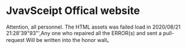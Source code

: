 # JvavSceipt Offical website
Attention, all personnel. The HTML assets was failed load in 2020/08/21 21:28'39"93"',Any one who repaired all the ERROR(s) and sent a pull-request Will be written into the honor wall。

